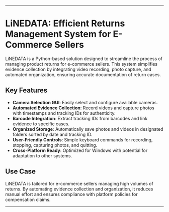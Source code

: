 
---

# LiNEDATA: Efficient Returns Management System for E-Commerce Sellers

LiNEDATA is a Python-based solution designed to streamline the process of managing product returns for e-commerce sellers. This system simplifies evidence collection by integrating video recording, photo capture, and automated organization, ensuring accurate documentation of return cases.

## Key Features
- **Camera Selection GUI**: Easily select and configure available cameras.
- **Automated Evidence Collection**: Record videos and capture photos with timestamps and tracking IDs for authenticity.
- **Barcode Integration**: Extract tracking IDs from barcodes and link evidence to specific cases.
- **Organized Storage**: Automatically save photos and videos in designated folders sorted by date and tracking ID.
- **User-Friendly Controls**: Simple keyboard commands for recording, stopping, capturing photos, and quitting.
- **Cross-Platform Ready**: Optimized for Windows with potential for adaptation to other systems.

## Use Case
LiNEDATA is tailored for e-commerce sellers managing high volumes of returns. By automating evidence collection and organization, it reduces manual effort and ensures compliance with platform policies for compensation claims.

---
